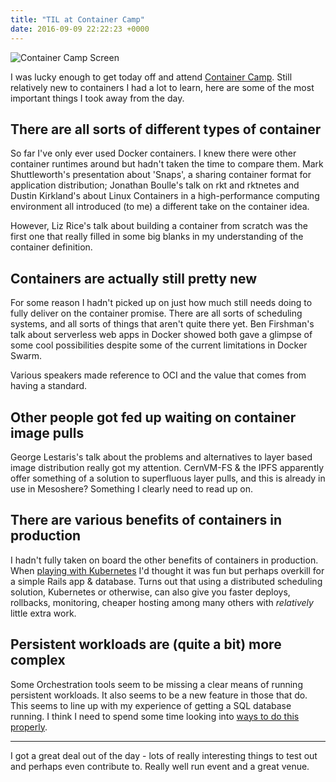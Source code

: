 ```yaml
---
title: "TIL at Container Camp"
date: 2016-09-09 22:22:23 +0000
---
```


![Container Camp Screen](/blog/2016/09/09/til-at-container-camp/container_camp_screen.jpg)

I was lucky enough to get today off and attend [Container Camp](https://container.camp/uk/2016/schedule). Still relatively new to containers I had a lot to learn, here are some of the most important things I took away from the day.

## There are all sorts of different types of container

So far I've only ever used Docker containers. I knew there were other container runtimes around but hadn't taken the time to compare them. Mark Shuttleworth's presentation about 'Snaps', a sharing container format for application distribution; Jonathan Boulle's talk on rkt and rktnetes and Dustin Kirkland's about Linux Containers in a high-performance computing environment all introduced (to me) a different take on the container idea.

However, Liz Rice's talk about building a container from scratch was the first one that really filled in some big blanks in my understanding of the container definition.

## Containers are actually still pretty new

For some reason I hadn't picked up on just how much still needs doing to fully deliver on the container promise. There are all sorts of scheduling systems, and all sorts of things that aren't quite there yet. Ben Firshman's talk about serverless web apps in Docker showed both gave a glimpse of some cool possibilities despite some of the current limitations in Docker Swarm.

Various speakers made reference to OCI and the value that comes from having a standard.

## Other people got fed up waiting on container image pulls

George Lestaris's talk about the problems and alternatives to layer based image distribution really got my attention. CernVM-FS & the IPFS apparently offer something of a solution to superfluous layer pulls, and this is already in use in Mesoshere? Something I clearly need to read up on.

## There are various benefits of containers in production

I hadn't fully taken on board the other benefits of containers in production. When [playing with Kubernetes](http://github.com/charlieegan3/kubernetes-examples) I'd thought it was fun but perhaps overkill for a simple Rails app & database. Turns out that using a distributed scheduling solution, Kubernetes or otherwise, can also give you faster deploys, rollbacks, monitoring, cheaper hosting among many others with _relatively_ little extra work.

## Persistent workloads are (quite a bit) more complex

Some Orchestration tools seem to be missing a clear means of running persistent workloads. It also seems to be a new feature in those that do. This seems to line up with my experience of getting a SQL database running. I think I need to spend some time looking into [ways to do this properly](http://blog.kubernetes.io/2016/09/creating-postgresql-cluster-using-helm.html).

***

I got a great deal out of the day - lots of really interesting things to test out and perhaps even contribute to. Really well run event and a great venue.

